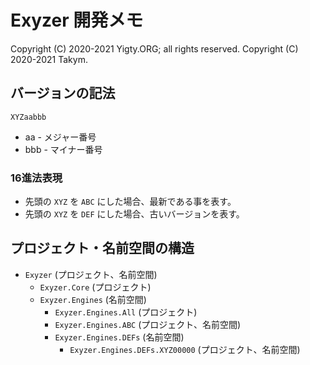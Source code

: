 # Exyzer 開発メモ
Copyright (C) 2020-2021 Yigty.ORG; all rights reserved.
Copyright (C) 2020-2021 Takym.

## バージョンの記法

```
XYZaabbb
```

* aa  - メジャー番号
* bbb - マイナー番号

### 16進法表現
* 先頭の `XYZ` を `ABC` にした場合、最新である事を表す。
* 先頭の `XYZ` を `DEF` にした場合、古いバージョンを表す。

## プロジェクト・名前空間の構造
* `Exyzer` (プロジェクト、名前空間)
	* `Exyzer.Core` (プロジェクト)
	* `Exyzer.Engines` (名前空間)
		* `Exyzer.Engines.All` (プロジェクト)
		* `Exyzer.Engines.ABC` (プロジェクト、名前空間)
		* `Exyzer.Engines.DEFs` (名前空間)
			* `Exyzer.Engines.DEFs.XYZ00000` (プロジェクト、名前空間)
